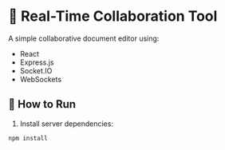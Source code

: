 # 📝 Real-Time Collaboration Tool

A simple collaborative document editor using:

- React
- Express.js
- Socket.IO
- WebSockets

## 🚀 How to Run

1. Install server dependencies:
```bash
npm install
